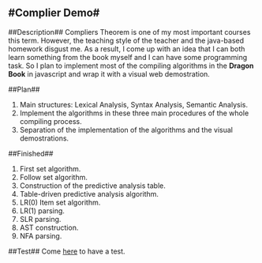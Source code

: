 #Complier Demo#
---------------

##Description##
Compliers Theorem is one of my most important courses this term. However, the teaching style of the teacher and the java-based homework disgust me. As a result, I come up with an idea that I can both learn something from the book myself and I can have some programming task. So I plan to implement most of the compiling algorithms in the **Dragon Book** in javascript and wrap it with a visual web demostration.

##Plan##
1. Main structures: Lexical Analysis, Syntax Analysis, Semantic Analysis.
2. Implement the algorithms in these three main procedures of the whole compiling process.
3. Separation of the implementation of the algorithms and the visual demostrations.

##Finished##
1. First set algorithm.
2. Follow set algorithm.
3. Construction of the predictive analysis table.
4. Table-driven predictive analysis algorithm.
5. LR(0) Item set algorithm.
6. LR(1) parsing.
7. SLR parsing.
8. AST construction.
9. NFA parsing.

##Test##
Come [here](http://aquietzero.github.com/Compiler_Demo) to have a test.
